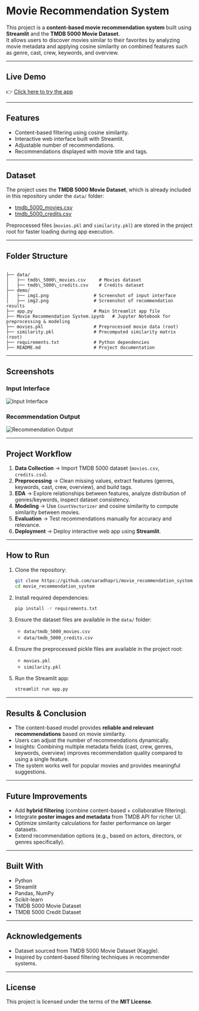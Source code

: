 # Movie Recommendation System

This project is a **content-based movie recommendation system** built using **Streamlit** and the **TMDB 5000 Movie Dataset**.  
It allows users to discover movies similar to their favorites by analyzing movie metadata and applying cosine similarity on combined features such as genre, cast, crew, keywords, and overview.

---

## Live Demo

👉 [Click here to try the app](https://movie-recommender-system7.streamlit.app/)

---

## Features
- Content-based filtering using cosine similarity.
- Interactive web interface built with Streamlit.
- Adjustable number of recommendations.
- Recommendations displayed with movie title and tags.

---

## Dataset

The project uses the **TMDB 5000 Movie Dataset**, which is already included in this repository under the `data/` folder:

- [tmdb_5000_movies.csv](data/tmdb_5000_movies.csv)  
- [tmdb_5000_credits.csv](data/tmdb_5000_credits.csv)  

Preprocessed files (`movies.pkl` and `similarity.pkl`) are stored in the project root for faster loading during app execution.

---

## Folder Structure

```

├── data/
│   ├── tmdb\_5000\_movies.csv     # Movies dataset
│   ├── tmdb\_5000\_credits.csv    # Credits dataset
├── demo/
│   ├── img1.png                 # Screenshot of input interface
│   ├── img2.png                 # Screenshot of recommendation results
├── app.py                       # Main Streamlit app file
├── Movie Recommendation System.ipynb   # Jupyter Notebook for preprocessing & modeling
├── movies.pkl                   # Preprocessed movie data (root)
├── similarity.pkl               # Precomputed similarity matrix (root)
├── requirements.txt             # Python dependencies
├── README.md                    # Project documentation

````

---

## Screenshots

### Input Interface
![Input Interface](demo/img1.png)

### Recommendation Output
![Recommendation Output](demo/img2.png)

---

## Project Workflow

1. **Data Collection** → Import TMDB 5000 dataset (`movies.csv`, `credits.csv`).  
2. **Preprocessing** → Clean missing values, extract features (genres, keywords, cast, crew, overview), and build tags.  
3. **EDA** → Explore relationships between features, analyze distribution of genres/keywords, inspect dataset consistency.  
4. **Modeling** → Use `CountVectorizer` and cosine similarity to compute similarity between movies.  
5. **Evaluation** → Test recommendations manually for accuracy and relevance.  
6. **Deployment** → Deploy interactive web app using **Streamlit**.

---

## How to Run

1. Clone the repository:
   ```bash
   git clone https://github.com/saradhapri/movie_recommendation_system.git
   cd movie_recommendation_system
   ````

2. Install required dependencies:

   ```bash
   pip install -r requirements.txt
   ```

3. Ensure the dataset files are available in the `data/` folder:

   * `data/tmdb_5000_movies.csv`
   * `data/tmdb_5000_credits.csv`

4. Ensure the preprocessed pickle files are available in the project root:

   * `movies.pkl`
   * `similarity.pkl`

5. Run the Streamlit app:

   ```bash
   streamlit run app.py
   ```

---

## Results & Conclusion

* The content-based model provides **reliable and relevant recommendations** based on movie similarity.
* Users can adjust the number of recommendations dynamically.
* Insights: Combining multiple metadata fields (cast, crew, genres, keywords, overview) improves recommendation quality compared to using a single feature.
* The system works well for popular movies and provides meaningful suggestions.

---

## Future Improvements

* Add **hybrid filtering** (combine content-based + collaborative filtering).
* Integrate **poster images and metadata** from TMDB API for richer UI.
* Optimize similarity calculations for faster performance on larger datasets.
* Extend recommendation options (e.g., based on actors, directors, or genres specifically).

---

## Built With

* Python
* Streamlit
* Pandas, NumPy
* Scikit-learn
* TMDB 5000 Movie Dataset
* TMDB 5000 Credit Dataset

---

## Acknowledgements

* Dataset sourced from TMDB 5000 Movie Dataset (Kaggle).
* Inspired by content-based filtering techniques in recommender systems.

---

## License

This project is licensed under the terms of the **MIT License**.
